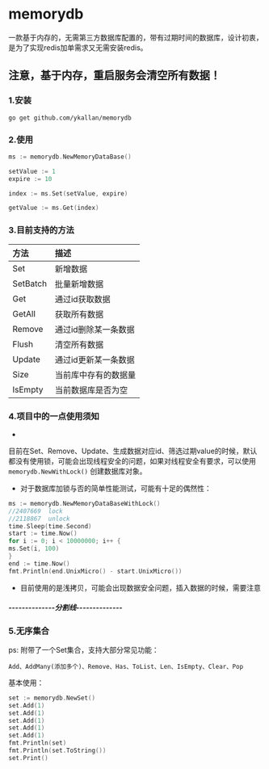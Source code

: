 # memorydb

一款基于内存的，无需第三方数据库配置的，带有过期时间的数据库，设计初衷，是为了实现redis加单需求又无需安装redis。

## 注意，基于内存，重启服务会清空所有数据！

### 1.安装

```shell
go get github.com/ykallan/memorydb
```

### 2.使用

```go
ms := memorydb.NewMemoryDataBase()

setValue := 1
expire := 10

index := ms.Set(setValue, expire)

getValue := ms.Get(index)
```

### 3.目前支持的方法

| 方法       | 描述          |
|:---------|:------------|
| Set      | 新增数据        |
| SetBatch | 批量新增数据      |
| Get      | 通过id获取数据    |
| GetAll   | 获取所有数据      |
| Remove   | 通过id删除某一条数据 |
| Flush    | 清空所有数据      |
| Update   | 通过id更新某一条数据 |
| Size     | 当前库中存有的数据量  |
| IsEmpty  | 当前数据库是否为空   |

### 4.项目中的一点使用须知

-
目前在Set、Remove、Update、生成数据对应id、筛选过期value的时候，默认都没有使用锁，可能会出现线程安全的问题，如果对线程安全有要求，可以使用`memorydb.NewWithLock()`
创建数据库对象。


- 对于数据库加锁与否的简单性能测试，可能有十足的偶然性：

```go
ms := memorydb.NewMemoryDataBaseWithLock()
//2407669  lock
//2118867  unlock
time.Sleep(time.Second)
start := time.Now()
for i := 0; i < 10000000; i++ {
ms.Set(i, 100)
}
end := time.Now()
fmt.Println(end.UnixMicro() - start.UnixMicro())


```

- 目前使用的是浅拷贝，可能会出现数据安全问题，插入数据的时候，需要注意

##### --------------分割线--------------

### 5.无序集合
ps: 附带了一个Set集合，支持大部分常见功能：

```
Add、AddMany(添加多个)、Remove、Has、ToList、Len、IsEmpty、Clear、Pop

```
基本使用：
```go
set := memorydb.NewSet()
set.Add(1)
set.Add(1)
set.Add(1)
set.Add(1)
set.Add(1)
fmt.Println(set)
fmt.Println(set.ToString())
set.Print()
```
